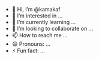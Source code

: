 - 👋 Hi, I’m @kamakaf
- 👀 I’m interested in ...
- 🌱 I’m currently learning ...
- 💞️ I’m looking to collaborate on ...
- 📫 How to reach me ...
- 😄 Pronouns: ...
- ⚡ Fun fact: ...

<!---
kamakaf/kamakaf is a ✨ special ✨ repository because its `README.md` (this file) appears on your GitHub profile.
You can click the Preview link to take a look at your changes.
--->
